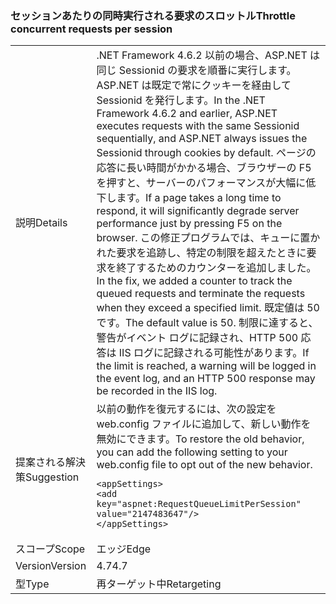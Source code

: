 ### <a name="throttle-concurrent-requests-per-session"></a><span data-ttu-id="e2fcc-101">セッションあたりの同時実行される要求のスロットル</span><span class="sxs-lookup"><span data-stu-id="e2fcc-101">Throttle concurrent requests per session</span></span>

|   |   |
|---|---|
|<span data-ttu-id="e2fcc-102">説明</span><span class="sxs-lookup"><span data-stu-id="e2fcc-102">Details</span></span>|<span data-ttu-id="e2fcc-103">.NET Framework 4.6.2 以前の場合、ASP.NET は同じ Sessionid の要求を順番に実行します。ASP.NET は既定で常にクッキーを経由して Sessionid を発行します。</span><span class="sxs-lookup"><span data-stu-id="e2fcc-103">In the .NET Framework 4.6.2 and earlier, ASP.NET executes requests with the same Sessionid sequentially, and ASP.NET always issues the Sessionid through cookies by default.</span></span> <span data-ttu-id="e2fcc-104">ページの応答に長い時間がかかる場合、ブラウザーの F5 を押すと、サーバーのパフォーマンスが大幅に低下します。</span><span class="sxs-lookup"><span data-stu-id="e2fcc-104">If a page takes a long time to respond, it will significantly degrade server performance just by pressing F5 on the browser.</span></span> <span data-ttu-id="e2fcc-105">この修正プログラムでは、キューに置かれた要求を追跡し、特定の制限を超えたときに要求を終了するためのカウンターを追加しました。</span><span class="sxs-lookup"><span data-stu-id="e2fcc-105">In the fix, we added a counter to track the queued requests and terminate the requests when they exceed a specified limit.</span></span> <span data-ttu-id="e2fcc-106">既定値は 50 です。</span><span class="sxs-lookup"><span data-stu-id="e2fcc-106">The default value is 50.</span></span> <span data-ttu-id="e2fcc-107">制限に達すると、警告がイベント ログに記録され、HTTP 500 応答は IIS ログに記録される可能性があります。</span><span class="sxs-lookup"><span data-stu-id="e2fcc-107">If the limit is reached, a warning will be logged in the event log, and an HTTP 500 response may be recorded in the IIS log.</span></span>|
|<span data-ttu-id="e2fcc-108">提案される解決策</span><span class="sxs-lookup"><span data-stu-id="e2fcc-108">Suggestion</span></span>|<span data-ttu-id="e2fcc-109">以前の動作を復元するには、次の設定を web.config ファイルに追加して、新しい動作を無効にできます。</span><span class="sxs-lookup"><span data-stu-id="e2fcc-109">To restore the old behavior, you can add the following setting to your web.config file to opt out of the new behavior.</span></span><pre><code class="language-xml">&lt;appSettings&gt;&#13;&#10;&lt;add key=&quot;aspnet:RequestQueueLimitPerSession&quot; value=&quot;2147483647&quot;/&gt;&#13;&#10;&lt;/appSettings&gt;&#13;&#10;</code></pre>|
|<span data-ttu-id="e2fcc-110">スコープ</span><span class="sxs-lookup"><span data-stu-id="e2fcc-110">Scope</span></span>|<span data-ttu-id="e2fcc-111">エッジ</span><span class="sxs-lookup"><span data-stu-id="e2fcc-111">Edge</span></span>|
|<span data-ttu-id="e2fcc-112">Version</span><span class="sxs-lookup"><span data-stu-id="e2fcc-112">Version</span></span>|<span data-ttu-id="e2fcc-113">4.7</span><span class="sxs-lookup"><span data-stu-id="e2fcc-113">4.7</span></span>|
|<span data-ttu-id="e2fcc-114">型</span><span class="sxs-lookup"><span data-stu-id="e2fcc-114">Type</span></span>|<span data-ttu-id="e2fcc-115">再ターゲット中</span><span class="sxs-lookup"><span data-stu-id="e2fcc-115">Retargeting</span></span>|

